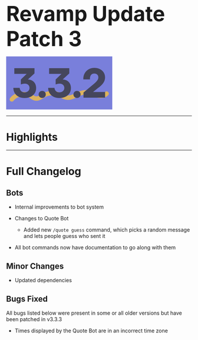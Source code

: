 <h1 style="font-size:4em;margin-bottom:0.25em;">
    Revamp Update Patch 3
</h1>

<img src="/public/v3.3.2.svg" height="10%" alt="v3.3.1">

<!-- <hr>

Released on Sunday, February 11th, 2024 -->

<hr>

<style>
    h1 {
        font-size: 2em;
    }
</style>

# Highlights

<hr>

# Full Changelog

## Bots

- Internal improvements to bot system

- Changes to Quote Bot

  - Added new `/quote guess` command, which picks a random message and lets people guess who sent it

- All bot commands now have documentation to go along with them

## Minor Changes

- Updated dependencies

## Bugs Fixed

All bugs listed below were present in some or all older versions but have been patched in v3.3.3

- Times displayed by the Quote Bot are in an incorrect time zone

<!-- <hr> -->
<!-- 
Backup Google Chat Revamp Update Patch 2 (v3.3.2), Released 2/11/2024  
<img src="../public/logo.svg" height="10%" alt="Backup Google Chat"> -->
